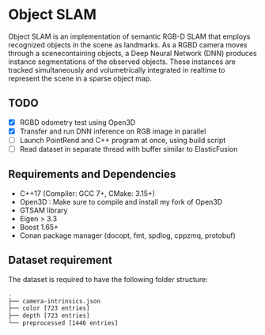 # Object SLAM

Object SLAM is an implementation of semantic RGB-D SLAM that employs recognized objects in the scene as landmarks. As a RGBD camera moves through a scenecontaining objects, a Deep Neural Network (DNN) produces instance segmentations of the observed objects. These instances are tracked simultaneously and volumetrically integrated in realtime to represent the scene in a sparse object map.

## TODO

- [x] RGBD odometry test using Open3D
- [x] Transfer and run DNN inference on RGB image in parallel
- [ ] Launch PointRend and C++ program at once, using build script
- [ ] Read dataset in separate thread with buffer similar to ElasticFusion

## Requirements and Dependencies

- C++17 (Compiler: GCC 7+, CMake: 3.15+)
- Open3D : Make sure to compile and install my fork of Open3D
- GTSAM library
- Eigen > 3.3
- Boost 1.65+
- Conan package manager (docopt, fmt, spdlog, cppzmq, protobuf)

## Dataset requirement

The dataset is required to have the following folder structure:
```bash
.
├── camera-intrinsics.json
├── color [723 entries]
├── depth [723 entries]
└── preprocessed [1446 entries]
```



